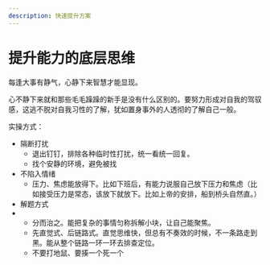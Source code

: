 ```yaml
---
description: 快速提升方案
---
```


# 提升能力的底层思维

每逢大事有静气，心静下来智慧才能显现。

心不静下来就和那些毛毛躁躁的新手是没有什么区别的。要努力形成对自我的驾驭感，这逃不脱对自我习性的了解，犹如置身事外的人透彻的了解自己一般。

实操方式：

* 隔断打扰
  * 退出钉钉，排除各种临时性打扰，统一看统一回复。
  * 找个安静的环境，避免被找
* 不陷入情绪
  * 压力、焦虑能放得下。比如下班后，有能力说服自己放下压力和焦虑（比如接受压力是常态，该放下就放下。比如上帝的安排，船到桥头自然直。）
* 解题方式
* * 分而治之。能把复杂的事情匀称拆解小块，让自己能聚焦。
  * 先直觉式、后链路式。直觉思维快，但总有不奏效的时候，不一条路走到黑。能从整个链路一环一环去排查定位。
  * 不要打地鼠、要揍一个死一个

